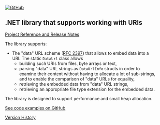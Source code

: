 [![GitHub](https://img.shields.io/github/license/FolkerKinzel/MimeTypes)](https://github.com/FolkerKinzel/MimeTypes/blob/master/LICENSE)


## .NET library that supports working with URIs

[Project Reference and Release Notes](https://github.com/FolkerKinzel/Uris/releases/tag/v5.2.0)

The library supports:
- The "data" URL scheme ([RFC 2397](https://datatracker.ietf.org/doc/html/rfc2397)) that allows to embed data into a URI. The static `DataUrl` class allows 
  - building such URIs from files, byte arrays or text,
  - parsing "data" URL strings as `DataUrlInfo` structs in order to examine their content without having to allocate a lot of sub-strings, and to enable the comparison of "data" URLs for equality,
  - retrieving the embedded data from "data" URL strings,
  - retrieving an appropriate file type extension for the embedded data.

The library is designed to support performance and small heap allocation.

[See code examples on GitHub](https://github.com/FolkerKinzel/Uris)

[Version History](https://github.com/FolkerKinzel/Uris/releases)



